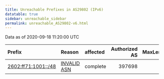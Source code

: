 ```yaml
---
title: Unreachable Prefixes in AS29802 (IPv6)
datatable: true
sidebar: unreachable_sidebar
permalink: unreachable_AS29802-v6.html
---
```


Data as of 2020-09-18 11:20:00 UTC


<div class="datatable-begin"></div>

| Prefix                                                           | Reason                                                                                                     | affected   |   Authorized AS |   MaxLength | Anchor                           |   unreachable /48s |
|:-----------------------------------------------------------------|:-----------------------------------------------------------------------------------------------------------|:-----------|----------------:|------------:|:---------------------------------|-------------------:|
| [2602:ff71:1001::/48](https://stat.ripe.net/2602:ff71:1001::/48) | [INVALID ASN](https://rpki-validator.ripe.net/announcement-preview?asn=AS29802&prefix=2602:ff71:1001::/48) | complete   |          397698 |          64 | [ARIN](unreachable_ARIN-v6.html) |                  1 |

<div class="datatable-end"></div>